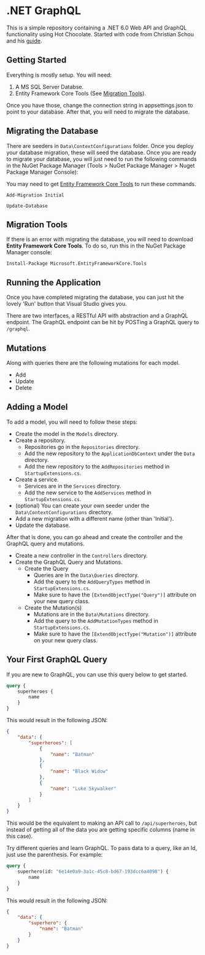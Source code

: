 
# .NET GraphQL

This is a simple repository containing a .NET 6.0 Web API and GraphQL functionality using Hot Chocolate. Started with code from Christian Schou and his [guide](https://blog.christian-schou.dk/how-to-implement-graphql-in-asp-net-core/).

## Getting Started

Everything is mostly setup. You will need:

 1. A MS SQL Server Databse.
 2. Entity Framework Core Tools (See [Migration Tools](#migration-tools)).

Once you have those, change the connection string in appsettings.json to point to your database. After that, you will need to migrate the database.

## Migrating the Database

There are seeders in `Data\ContextConfigurations` folder. Once you deploy your database migration, these will seed the database. Once you are ready to migrate your database, you will just need to run the following commands in the NuGet Package Manager (Tools > NuGet Package Manager > Nuget Package Manager Console):
    
You may need to get [Entity Framework Core Tools](#migration-tools) to run these commands.

```
Add-Migration Initial

Update-Database
```

## Migration Tools

If there is an error with migrating the database, you will need to download **Entity Framework Core Tools**. To do so, run this in the NuGet Package Manager console:

```
Install-Package Microsoft.EntityFrameworkCore.Tools
```

## Running the Application

Once you have completed migrating the database, you can just hit the lovely 'Run' button that Visual Studio gives you.

There are two interfaces, a RESTful API with abstraction and a GraphQL endpoint. The GraphQL endpoint can be hit by POSTing a GraphQL query to `/graphql`.

## Mutations

Along with queries there are the following mutations for each model.

- Add
- Update
- Delete

## Adding a Model

To add a model, you will need to follow these steps:

- Create the model in the `Models` directory.
- Create a repository.
  - Repositories go in the `Repositories` directory.
  - Add the new repository to the `ApplicationDbContext` under the `Data` directory.
  - Add the new repository to the `AddRepositories` method in `StartupExtensions.cs`.
- Create a service.
  - Services are in the `Services` directory.
  - Add the new service to the `AddServices` method in `StartupExtensions.cs`.
- (optional) You can create your own seeder under the `Data\ContextConfigurations` directory.
- Add a new migration with a different name (other than 'Initial').
- Update the database.

After that is done, you can go ahead and create the controller and the GraphQL query and mutations.

- Create a new controller in the `Controllers` directory.
- Create the GraphQL Query and Mutations.
  - Create the Query
    - Queries are in the `Data\Queries` directory.
    - Add the query to the `AddQueryTypes` method in `StartupExtensions.cs`.
    - Make sure to have the `[ExtendObjectType("Query")]` attribute on your new query class.
  - Create the Mutation(s)
    - Mutations are in the `Data\Mutations` directory.
    - Add the query to the `AddMutationTypes` method in `StartupExtensions.cs`.
    - Make sure to have the `[ExtendObjectType("Mutation")]` attribute on your new query class.

## Your First GraphQL Query

If you are new to GraphQL, you can use this query below to get started.

```graphql
query {
    superheroes {
        name
    }
}
```

This would result in the following JSON:

```json
{
    "data": {
        "superheroes": [
            {
                "name": "Batman"
            },
            {
                "name": "Black Widow"
            },
            {
                "name": "Luke Skywalker"
            }
        ]
    }
}
```

This would be the equivalent to making an API call to `/api/superheroes`, but instead of getting all of the data you are getting specific columns (name in this case).

Try different queries and learn GraphQL. To pass data to a query, like an Id, just use the parenthesis. For example:

```graphql
query {
    superhero(id: "6e14e0a9-3a1c-45c8-bd67-193dcc6a4098") {
        name
    }
}
```

This would result in the following JSON:

```json
{
    "data": {
        "superhero": {
            "name": "Batman"
        }
    }
}
```
